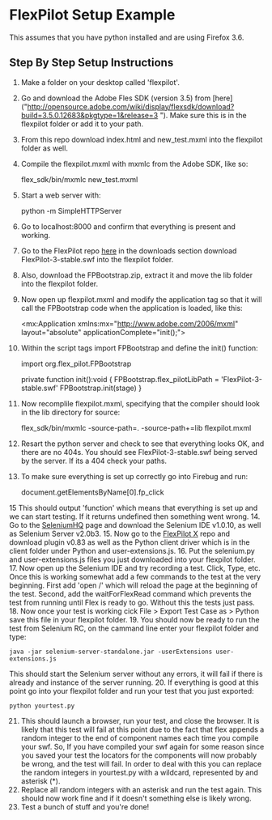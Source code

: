 FlexPilot Setup Example
=======================

This assumes that you have python installed and are using Firefox 3.6.

Step By Step Setup Instructions
-------------------------------

1. Make a folder on your desktop called 'flexpilot'.
2. Go and download the Adobe Fles SDK (version 3.5) from [here]("http://opensource.adobe.com/wiki/display/flexsdk/download?build=3.5.0.12683&pkgtype=1&release=3 "). Make sure this is in the flexpilot folder or add it to your path.
3. From this repo download index.html and new_test.mxml into the flexpilot folder as well.
4. Compile the flexpilot.mxml with mxmlc from the Adobe SDK, like so:

    flex_sdk/bin/mxmlc new_test.mxml

5. Start a web server with:

    python -m SimpleHTTPServer

6. Go to localhost:8000 and confirm that everything is present and working.
7. Go to the FlexPilot repo [here]("https://github.com/mde/flex-pilot") in the downloads section download FlexPilot-3-stable.swf into the flexpilot folder.
8. Also, download the FPBootstrap.zip, extract it and move the lib folder into the flexpilot folder.
9. Now open up flexpilot.mxml and modify the application tag so that it will call the FPBootstrap code when the application is loaded, like this:

    <mx:Application xmlns:mx="http://www.adobe.com/2006/mxml" layout="absolute" applicationComplete="init();">

10. Within the script tags import FPBootstrap and define the init() function:

    import org.flex_pilot.FPBootstrap

    private function init():void {
      FPBootstrap.flex_pilotLibPath = 'FlexPilot-3-stable.swf'
      FPBootstrap.init(stage)
    }

11. Now recomplile flexpilot.mxml, specifying that the compiler should look in the lib directory for source:

    flex_sdk/bin/mxmlc -source-path=. -source-path+=lib flexpilot.mxml

12. Resart the python server and check to see that everything looks OK, and there are no 404s. You should see FlexPilot-3-stable.swf being served by the server. If its a 404 check your paths.
13. To make sure everything is set up correctly go into Firebug and run:

    document.getElementsByName[0].fp_click

15  This should output 'function' which means that everything is set up and we can start testing. If it returns undefined then something went wrong.
14. Go to the [SeleniumHQ]("http://seleniumhq.org/downloads") page and download the Selenium IDE v1.0.10, as well as Selenium Server v2.0b3.
15. Now go to the [FlexPilot X]("http://github.com/admc/flex-pilot-x") repo and download plugin v0.83 as well as the Python client driver which is in the client folder under Python and user-extensions.js.
16. Put the selenium.py and user-extensions.js files you just downloaded into your flexpilot folder.
17. Now open up the Selenium IDE and try recording a test. Click, Type, etc. Once this is working somewhat add a few commands to the test at the very beginning. First add 'open /' which will reload the page at the beginning of the test. Second, add the waitForFlexRead command which prevents the test from running until Flex is ready to go. Without this the tests just pass.
18. Now once your test is working cick File > Export Test Case as > Python save this file in your flexpilot folder.
19. You should now be ready to run the test from Selenium RC, on the cammand line enter your flexpilot folder and type:

    java -jar selenium-server-standalone.jar -userExtensions user-extensions.js

This should start the Selenium server without any errors, it will fail if there is already and instance of the server running.
20. If everything is good at this point go into your flexpilot folder and run your test that you just exported:

    python yourtest.py

21. This should launch a browser, run your test, and close the browser. It is likely that this test will fail at this point due to the fact that flex appends a random integer to the end of component names each time you compile your swf. So, If you have compiled your swf again for some reason since you saved your test the locators for the components will now probably be wrong, and the test will fail. In order to deal with this you can replace the random integers in yourtest.py with a wildcard, represented by and asterisk (*). 
22. Replace all random integers with an asterisk and run the test again. This should now work fine and if it doesn't something else is likely wrong.
23. Test a bunch of stuff and you're done!
